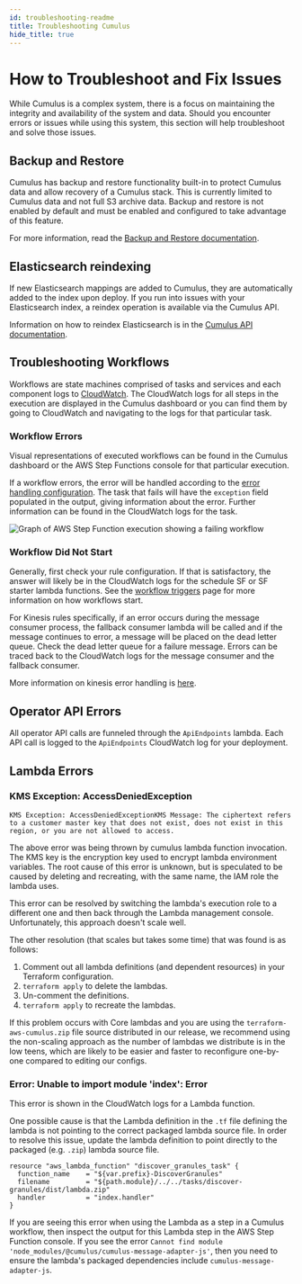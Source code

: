 ```yaml
---
id: troubleshooting-readme
title: Troubleshooting Cumulus
hide_title: true
---
```


# How to Troubleshoot and Fix Issues

While Cumulus is a complex system, there is a focus on maintaining the integrity and availability of the system and data. Should you encounter errors or issues while using this system, this section will help troubleshoot and solve those issues.

## Backup and Restore

Cumulus has backup and restore functionality built-in to protect Cumulus data and allow recovery of a Cumulus stack. This is currently limited to Cumulus data and not full S3 archive data. Backup and restore is not enabled by default and must be enabled and configured to take advantage of this feature.

For more information, read the [Backup and Restore documentation](features/data_in_dynamodb.md#backup-and-restore-with-aws).

## Elasticsearch reindexing

If new Elasticsearch mappings are added to Cumulus, they are automatically added to the index upon deploy. If you run into issues with your Elasticsearch index, a reindex operation is available via the Cumulus API.

Information on how to reindex Elasticsearch is in the [Cumulus API  documentation](https://nasa.github.io/cumulus-api/#elasticsearch-1).

## Troubleshooting Workflows

Workflows are state machines comprised of tasks and services and each component logs to [CloudWatch](https://aws.amazon.com/cloudwatch). The CloudWatch logs for all steps in the execution are displayed in the Cumulus dashboard or you can find them by going to CloudWatch and navigating to the logs for that particular task.

### Workflow Errors

Visual representations of executed workflows can be found in the Cumulus dashboard or the AWS Step Functions console for that particular execution.

If a workflow errors, the error will be handled according to the [error handling configuration](data-cookbooks/error-handling.md). The task that fails will have the `exception` field populated in the output, giving information about the error. Further information can be found in the CloudWatch logs for the task.

![Graph of AWS Step Function execution showing a failing workflow](assets/workflow-fail.png)

### Workflow Did Not Start

Generally, first check your rule configuration. If that is satisfactory, the answer will likely be in the CloudWatch logs for the schedule SF or SF starter lambda functions. See the [workflow triggers](workflows/workflow-triggers.md) page for more information on how workflows start.

For Kinesis rules specifically, if an error occurs during the message consumer process, the fallback consumer lambda will be called and if the message continues to error, a message will be placed on the dead letter queue. Check the dead letter queue for a failure message. Errors can be traced back to the CloudWatch logs for the message consumer and the fallback consumer.

More information on kinesis error handling is [here](data-cookbooks/cnm-workflow.md#kinesis-record-error-handling).

## Operator API Errors

All operator API calls are funneled through the `ApiEndpoints` lambda. Each API call is logged to the `ApiEndpoints` CloudWatch log for your deployment.

## Lambda Errors

### KMS Exception: AccessDeniedException

`KMS Exception: AccessDeniedExceptionKMS Message: The ciphertext refers to a customer master key that does not exist, does not exist in this region, or you are not allowed to access.`

The above error was being thrown by cumulus lambda function invocation. The KMS key is the encryption key used to encrypt lambda environment variables. The root cause of this error is unknown, but is speculated to be caused by deleting and recreating, with the same name, the IAM role the lambda uses.

This error can be resolved by switching the lambda's execution role to a different one and then back through the Lambda management console. Unfortunately, this approach doesn't scale well.

The other resolution (that scales but takes some time) that was found is as follows:

1. Comment out all lambda definitions (and dependent resources) in your Terraform configuration.
2. `terraform apply` to delete the lambdas.
3. Un-comment the definitions.
4. `terraform apply` to recreate the lambdas.

If this problem occurs with Core lambdas and you are using the `terraform-aws-cumulus.zip` file source distributed in our release, we recommend using the non-scaling approach as the number of lambdas we distribute is in the low teens, which are likely to be easier and faster to reconfigure one-by-one compared to editing our configs.

### Error: Unable to import module 'index': Error

This error is shown in the CloudWatch logs for a Lambda function.

One possible cause is that the Lambda definition in the `.tf` file defining the lambda is not pointing to the correct packaged lambda source file. In order to resolve this issue, update the lambda definition to point directly to the packaged (e.g. `.zip`) lambda source file.

```hcl
resource "aws_lambda_function" "discover_granules_task" {
  function_name    = "${var.prefix}-DiscoverGranules"
  filename         = "${path.module}/../../tasks/discover-granules/dist/lambda.zip"
  handler          = "index.handler"
}
```

If you are seeing this error when using the Lambda as a step in a Cumulus workflow, then inspect the output for this Lambda step in the AWS Step Function console. If you see the error `Cannot find module 'node_modules/@cumulus/cumulus-message-adapter-js'`, then you need to ensure the lambda's packaged dependencies include `cumulus-message-adapter-js`.
